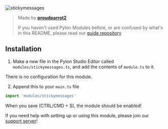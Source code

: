 ![stickymessages](https://socialify.git.ci/pylonmodules/stickymessages/image?description=1&font=Raleway&forks=1&issues=1&language=1&logo=https%3A%2F%2Favatars.githubusercontent.com%2Fu%2F126590123%3Fs%3D200%26v%3D4&name=1&owner=1&pattern=Circuit%20Board&pulls=1&stargazers=1&theme=Dark)

> Made by **[proudparrot2](https://github.com/proudparrot2)**
>
> If you haven't used Pylon Modules before, or are confused by what's in this README, please read our [guide repository](https://github.com/pylonmodules/guide)


## Installation
1. Make a new file in the Pylon Studio Editor called `modules/stickymessages.ts`, and add the contents of `module.ts` to it.

There is no configuration for this module.

2. Append this to your `main.ts` file
```ts
import 'modules/stickymessages' 
 ```

 
 When you save (CTRL/CMD + S), the module should be enabled!
 
If you need help with setting up or using this module, please join our [support server](https://discord.gg/85Jmh74ePB)!
